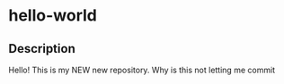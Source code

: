 # hello-world

## Description

Hello! This is my NEW new repository.
Why is this not letting me commit
